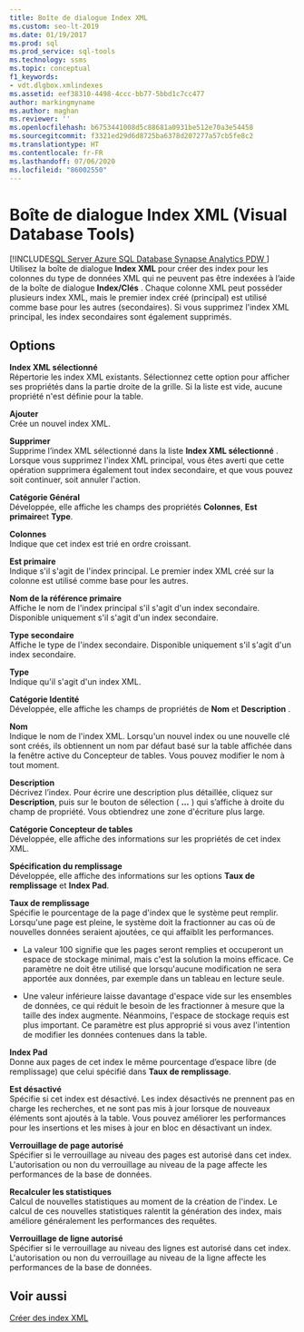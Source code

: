 ```yaml
---
title: Boîte de dialogue Index XML
ms.custom: seo-lt-2019
ms.date: 01/19/2017
ms.prod: sql
ms.prod_service: sql-tools
ms.technology: ssms
ms.topic: conceptual
f1_keywords:
- vdt.dlgbox.xmlindexes
ms.assetid: eef38310-4498-4ccc-bb77-5bbd1c7cc477
author: markingmyname
ms.author: maghan
ms.reviewer: ''
ms.openlocfilehash: b6753441008d5c88681a0931be512e70a3e54458
ms.sourcegitcommit: f3321ed29d6d8725ba6378d207277a57cb5fe8c2
ms.translationtype: HT
ms.contentlocale: fr-FR
ms.lasthandoff: 07/06/2020
ms.locfileid: "86002550"
---
```

# <a name="xml-indexes-dialog-box-visual-database-tools"></a>Boîte de dialogue Index XML (Visual Database Tools)
[!INCLUDE[SQL Server Azure SQL Database Synapse Analytics PDW ](../../includes/applies-to-version/sql-asdb-asdbmi-asa-pdw.md)]
Utilisez la boîte de dialogue **Index XML** pour créer des index pour les colonnes du type de données XML qui ne peuvent pas être indexées à l’aide de la boîte de dialogue **Index/Clés** . Chaque colonne XML peut posséder plusieurs index XML, mais le premier index créé (principal) est utilisé comme base pour les autres (secondaires). Si vous supprimez l'index XML principal, les index secondaires sont également supprimés.  
  
## <a name="options"></a>Options  
**Index XML sélectionné**  
Répertorie les index XML existants. Sélectionnez cette option pour afficher ses propriétés dans la partie droite de la grille. Si la liste est vide, aucune propriété n'est définie pour la table.  
  
**Ajouter**  
Crée un nouvel index XML.  
  
**Supprimer**  
Supprime l’index XML sélectionné dans la liste **Index XML sélectionné** . Lorsque vous supprimez l'index XML principal, vous êtes averti que cette opération supprimera également tout index secondaire, et que vous pouvez soit continuer, soit annuler l'action.  
  
**Catégorie Général**  
Développée, elle affiche les champs des propriétés **Colonnes**, **Est primaire**et **Type**.  
  
**Colonnes**  
Indique que cet index est trié en ordre croissant.  
  
**Est primaire**  
Indique s'il s'agit de l'index principal. Le premier index XML créé sur la colonne est utilisé comme base pour les autres.  
  
**Nom de la référence primaire**  
Affiche le nom de l'index principal s'il s'agit d'un index secondaire. Disponible uniquement s'il s'agit d'un index secondaire.  
  
**Type secondaire**  
Affiche le type de l'index secondaire. Disponible uniquement s'il s'agit d'un index secondaire.  
  
**Type**  
Indique qu'il s'agit d'un index XML.  
  
**Catégorie Identité**  
Développée, elle affiche les champs de propriétés de **Nom** et **Description** .  
  
**Nom**  
Indique le nom de l'index XML. Lorsqu'un nouvel index ou une nouvelle clé sont créés, ils obtiennent un nom par défaut basé sur la table affichée dans la fenêtre active du Concepteur de tables. Vous pouvez modifier le nom à tout moment.  
  
**Description**  
Décrivez l’index. Pour écrire une description plus détaillée, cliquez sur **Description**, puis sur le bouton de sélection ( **...** ) qui s’affiche à droite du champ de propriété. Vous obtiendrez une zone d'écriture plus large.  
  
**Catégorie Concepteur de tables**  
Développée, elle affiche des informations sur les propriétés de cet index XML.  
  
**Spécification du remplissage**  
Développée, elle affiche des informations sur les options **Taux de remplissage** et **Index Pad**.  
  
**Taux de remplissage**  
Spécifie le pourcentage de la page d'index que le système peut remplir. Lorsqu'une page est pleine, le système doit la fractionner au cas où de nouvelles données seraient ajoutées, ce qui affaiblit les performances.  
  
-   La valeur 100 signifie que les pages seront remplies et occuperont un espace de stockage minimal, mais c'est la solution la moins efficace. Ce paramètre ne doit être utilisé que lorsqu'aucune modification ne sera apportée aux données, par exemple dans un tableau en lecture seule.  
  
-   Une valeur inférieure laisse davantage d'espace vide sur les ensembles de données, ce qui réduit le besoin de les fractionner à mesure que la taille des index augmente. Néanmoins, l'espace de stockage requis est plus important. Ce paramètre est plus approprié si vous avez l'intention de modifier les données contenues dans la table.  
  
**Index Pad**  
Donne aux pages de cet index le même pourcentage d’espace libre (de remplissage) que celui spécifié dans **Taux de remplissage**.  
  
**Est désactivé**  
Spécifie si cet index est désactivé. Les index désactivés ne prennent pas en charge les recherches, et ne sont pas mis à jour lorsque de nouveaux éléments sont ajoutés à la table. Vous pouvez améliorer les performances pour les insertions et les mises à jour en bloc en désactivant un index.  
  
**Verrouillage de page autorisé**  
Spécifier si le verrouillage au niveau des pages est autorisé dans cet index. L'autorisation ou non du verrouillage au niveau de la page affecte les performances de la base de données.  
  
**Recalculer les statistiques**  
Calcul de nouvelles statistiques au moment de la création de l'index. Le calcul de ces nouvelles statistiques ralentit la génération des index, mais améliore généralement les performances des requêtes.  
  
**Verrouillage de ligne autorisé**  
Spécifier si le verrouillage au niveau des lignes est autorisé dans cet index. L'autorisation ou non du verrouillage au niveau de la ligne affecte les performances de la base de données.  
  
## <a name="see-also"></a>Voir aussi  
[Créer des index XML](../../relational-databases/xml/create-xml-indexes.md)  
  
